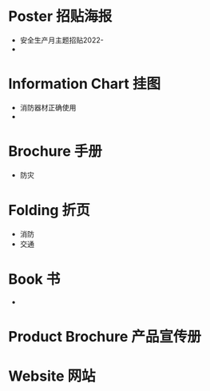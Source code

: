 # Poster 招贴海报
- 安全生产月主题招贴2022-
- 
# Information Chart 挂图
- 消防器材正确使用
- 
# Brochure 手册
- 防灾
# Folding 折页
- 消防
- 交通
# Book 书
- 
# Product Brochure 产品宣传册
# Website 网站
# 
